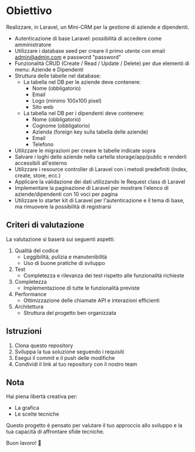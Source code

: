 # Obiettivo
Realizzare, in Laravel, un Mini-CRM per la gestione di aziende e dipendenti.

- Autenticazione di base Laravel: possibilità di accedere come amministratore
- Utilizzare i database seed per creare il primo utente con email admin@admin.com e password "password"
- Funzionalità CRUD (Create / Read / Update / Delete) per due elementi di menu: Aziende e Dipendenti
- Struttura delle tabelle nel database:
  - La tabella nel DB per le aziende deve contenere:
    - Nome (obbligatorio)
    - Email
    - Logo (minimo 100x100 pixel)
    - Sito web
  - La tabella nel DB per i dipendenti deve contenere:
    - Nome (obbligatorio)
    - Cognome (obbligatorio)
    - Azienda (foreign key sulla tabella delle aziende)
    - Email
    - Telefono
- Utilizzare le migrazioni per creare le tabelle indicate sopra
- Salvare i loghi delle aziende nella cartella storage/app/public e renderli accessibili all'esterno
- Utilizzare i resource controller di Laravel con i metodi predefiniti (index, create, store, ecc.)
- Applicare la validazione dei dati utilizzando le Request class di Laravel
- Implementare la paginazione di Laravel per mostrare l'elenco di aziende/dipendenti con 10 voci per pagina
- Utilizzare lo starter kit di Laravel per l'autenticazione e il tema di base, ma rimuovere la possibilità di registrarsi

## Criteri di valutazione
La valutazione si baserà sui seguenti aspetti:

1. Qualità del codice
   - Leggibilità, pulizia e manutenibilità
   - Uso di buone pratiche di sviluppo
2. Test
   - Completezza e rilevanza dei test rispetto alle funzionalità richieste
3. Completezza
   - Implementazione di tutte le funzionalità previste
4. Performance
   - Ottimizzazione delle chiamate API e interazioni efficienti
5. Architettura
   - Struttura del progetto ben organizzata

## Istruzioni
1. Clona questo repository
2. Sviluppa la tua soluzione seguendo i requisiti
3. Esegui il commit e il push delle modifiche
4. Condividi il link al tuo repository con il nostro team

## Nota
Hai piena libertà creativa per:

- La grafica
- Le scelte tecniche

Questo progetto è pensato per valutare il tuo approccio allo sviluppo e la tua capacità di affrontare sfide tecniche.

Buon lavoro! 🎉